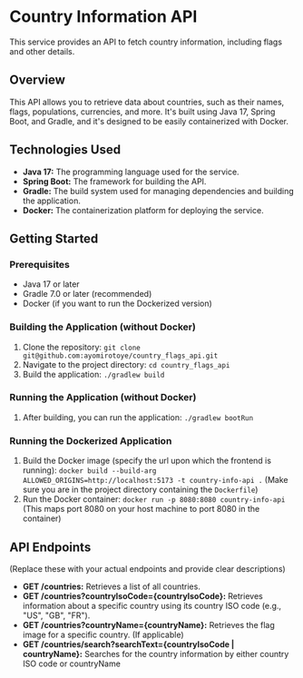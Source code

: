 # Country Information API

This service provides an API to fetch country information, including flags and other details.

## Overview

This API allows you to retrieve data about countries, such as their names, flags, populations, currencies, and more. It's built using Java 17, Spring Boot, and Gradle, and it's designed to be easily containerized with Docker.

## Technologies Used

* **Java 17:** The programming language used for the service.
* **Spring Boot:** The framework for building the API.
* **Gradle:** The build system used for managing dependencies and building the application.
* **Docker:** The containerization platform for deploying the service.

## Getting Started

### Prerequisites

* Java 17 or later
* Gradle 7.0 or later (recommended)
* Docker (if you want to run the Dockerized version)

### Building the Application (without Docker)

1. Clone the repository: `git clone git@github.com:ayomirotoye/country_flags_api.git`
2. Navigate to the project directory: `cd country_flags_api`
3. Build the application: `./gradlew build`

### Running the Application (without Docker)

1. After building, you can run the application: `./gradlew bootRun`

### Running the Dockerized Application

1. Build the Docker image (specify the url upon which the frontend is running): `docker build --build-arg ALLOWED_ORIGINS=http://localhost:5173 -t country-info-api .` (Make sure you are in the project directory containing the `Dockerfile`)
2. Run the Docker container: `docker run -p 8080:8080 country-info-api` (This maps port 8080 on your host machine to port 8080 in the container)

## API Endpoints

(Replace these with your actual endpoints and provide clear descriptions)

* **GET /countries:** Retrieves a list of all countries.
* **GET /countries?countryIsoCode={countryIsoCode}:** Retrieves information about a specific country using its country ISO code (e.g., "US", "GB", "FR").
* **GET /countries?countryName={countryName}:** Retrieves the flag image for a specific country.  (If applicable)
* **GET /countries/search?searchText={countryIsoCode | countryName}:** Searches for the country information by either country ISO code or countryName
